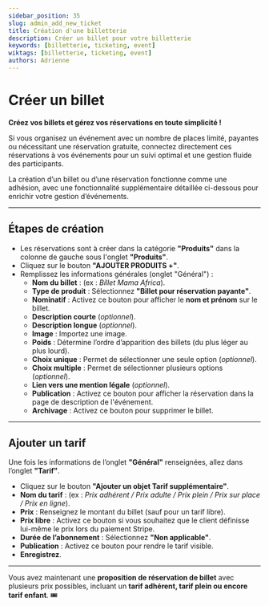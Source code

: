 ```yaml
---
sidebar_position: 35
slug: admin_add_new_ticket
title: Création d'une billetterie
description: Créer un billet pour votre billetterie
keywords: [billetterie, ticketing, event]
wiktags: [billetterie, ticketing, event]
authors: Adrienne
---
```


# Créer un billet  

**Créez vos billets et gérez vos réservations en toute simplicité !**  

Si vous organisez un événement avec un nombre de places limité, payantes ou nécessitant une réservation gratuite, connectez directement ces réservations à vos événements pour un suivi optimal et une gestion fluide des participants.  

La création d’un billet ou d’une réservation fonctionne comme une adhésion, avec une fonctionnalité supplémentaire détaillée ci-dessous pour enrichir votre gestion d’événements.  

---

## Étapes de création  

- Les réservations sont à créer dans la catégorie **"Produits"** dans la colonne de gauche sous l'onglet **"Produits"**.  
- Cliquez sur le bouton **"AJOUTER PRODUITS +"**.  
- Remplissez les informations générales (onglet "Général") :  
  - **Nom du billet** : (ex : *Billet Mama Africa*).  
  - **Type de produit** : Sélectionnez **"Billet pour réservation payante"**.  
  - **Nominatif** : Activez ce bouton pour afficher le **nom et prénom** sur le billet.  
  - **Description courte** (*optionnel*).  
  - **Description longue** (*optionnel*).  
  - **Image** : Importez une image.  
  - **Poids** : Détermine l’ordre d’apparition des billets (du plus léger au plus lourd).  
  - **Choix unique** : Permet de sélectionner une seule option (*optionnel*).  
  - **Choix multiple** : Permet de sélectionner plusieurs options (*optionnel*).  
  - **Lien vers une mention légale** (*optionnel*).  
  - **Publication** : Activez ce bouton pour afficher la réservation dans la page de description de l'événement.  
  - **Archivage** : Activez ce bouton pour supprimer le billet.  

---

## Ajouter un tarif  

Une fois les informations de l’onglet **"Général"** renseignées, allez dans l’onglet **"Tarif"**.  

- Cliquez sur le bouton **"Ajouter un objet Tarif supplémentaire"**.  
- **Nom du tarif** : (ex : *Prix adhérent / Prix adulte / Prix plein / Prix sur place / Prix en ligne*).  
- **Prix** : Renseignez le montant du billet (sauf pour un tarif libre).  
- **Prix libre** : Activez ce bouton si vous souhaitez que le client définisse lui-même le prix lors du paiement Stripe.  
- **Durée de l’abonnement** : Sélectionnez **"Non applicable"**.  
- **Publication** : Activez ce bouton pour rendre le tarif visible.  
- **Enregistrez**.  

---

Vous avez maintenant une **proposition de réservation de billet** avec plusieurs prix possibles, incluant un **tarif adhérent, tarif plein ou encore tarif enfant**. 🎟️